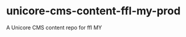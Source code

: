 unicore-cms-content-ffl-my-prod
===============================

A Unicore CMS content repo for ffl MY
